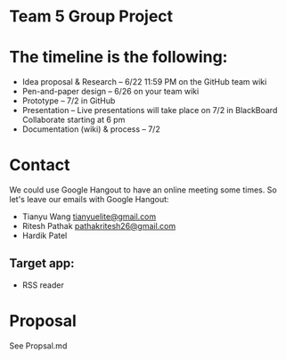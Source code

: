 # Team 5 Group Project

# The timeline is the following:

* Idea proposal & Research – 6/22 11:59 PM on the GitHub team wiki 
* Pen-and-paper design – 6/26 on your team wiki
* Prototype – 7/2 in GitHub
* Presentation – Live presentations will take place on 7/2 in BlackBoard Collaborate starting at 6 pm
* Documentation (wiki) & process – 7/2

# Contact
We could use Google Hangout to have an online meeting some times. So let's leave our emails with Google Hangout:
* Tianyu Wang    tianyuelite@gmail.com
* Ritesh Pathak  pathakritesh26@gmail.com
* Hardik Patel   

## Target app:
* RSS reader

# Proposal
See Propsal.md
